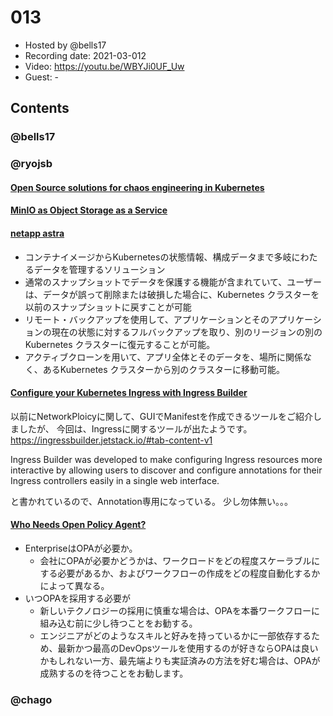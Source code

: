# 013

- Hosted by @bells17
- Recording date: 2021-03-012
- Video: https://youtu.be/WBYJi0UF_Uw
- Guest: -

## Contents



### @bells17

### @ryojsb

#### [Open Source solutions for chaos engineering in Kubernetes](https://blog.flant.com/chaos-engineering-in-kubernetes-open-source-tools/)

#### [MinIO as Object Storage as a Service](https://blog.min.io/object_storage_as_a_service_on_minio/)

#### [netapp astra](https://siliconangle.com/2021/03/10/netapp-astra-brings-data-portability-kubernetes-apps-netapp-astra/)
- コンテナイメージからKubernetesの状態情報、構成データまで多岐にわたるデータを管理するソリューション
- 通常のスナップショットでデータを保護する機能が含まれていて、ユーザーは、データが誤って削除または破損した場合に、Kubernetes クラスターを以前のスナップショットに戻すことが可能
- リモート・バックアップを使用して、アプリケーションとそのアプリケーションの現在の状態に対するフルバックアップを取り、別のリージョンの別の Kubernetes クラスターに復元することが可能。
- アクティブクローンを用いて、アプリ全体とそのデータを、場所に関係なく、あるKubernetes クラスターから別のクラスターに移動可能。

#### [Configure your Kubernetes Ingress with Ingress Builder](https://www.jetstack.io/blog/introducing-ingress-builder/)
以前にNetworkPloicyに関して、GUIでManifestを作成できるツールをご紹介しましたが、
今回は、Ingressに関するツールが出たようです。
https://ingressbuilder.jetstack.io/#tab-content-v1

Ingress Builder was developed to make configuring Ingress resources more interactive by allowing users to discover and configure annotations for their Ingress controllers easily in a single web interface.

と書かれているので、Annotation専用になっている。
少し勿体無い。。。

#### [Who Needs Open Policy Agent?](https://www.itprotoday.com/devops-and-software-development/who-needs-open-policy-agent)
- EnterpriseはOPAが必要か。
  - 会社にOPAが必要かどうかは、ワークロードをどの程度スケーラブルにする必要があるか、およびワークフローの作成をどの程度自動化するかによって異なる。
- いつOPAを採用する必要が
  - 新しいテクノロジーの採用に慎重な場合は、OPAを本番ワークフローに組み込む前に少し待つことをお勧する。
  - エンジニアがどのようなスキルと好みを持っているかに一部依存するため、最新かつ最高のDevOpsツールを使用するのが好きならOPAは良いかもしれない一方、最先端よりも実証済みの方法を好む場合は、OPAが成熟するのを待つことをお勧します。 
### @chago
